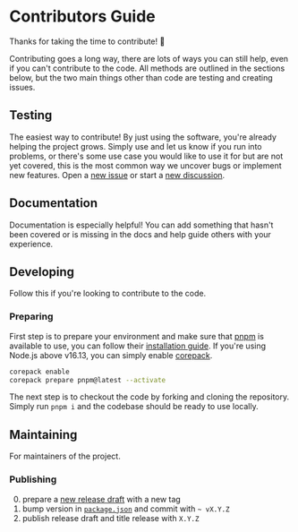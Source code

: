 # Contributors Guide

Thanks for taking the time to contribute! 🎉

Contributing goes a long way, there are lots of ways you can still help, even if you can't contribute to the code. All methods are outlined in the sections below, but the two main things other than code are testing and creating issues.

## Testing

The easiest way to contribute! By just using the software, you're already helping the project grows. Simply use and let us know if you run into problems, or there's some use case you would like to use it for but are not yet covered, this is the most common way we uncover bugs or implement new features. Open a [new issue](https://github.com/alchemauss/mauss/issues/new) or start a [new discussion](https://github.com/alchemauss/mauss/discussions/new).

## Documentation

Documentation is especially helpful! You can add something that hasn't been covered or is missing in the docs and help guide others with your experience.

## Developing

Follow this if you're looking to contribute to the code.

### Preparing

First step is to prepare your environment and make sure that [pnpm](https://pnpm.io/) is available to use, you can follow their [installation guide](https://pnpm.io/installation). If you're using Node.js above v16.13, you can simply enable [corepack](https://nodejs.org/api/corepack.html).

```bash
corepack enable
corepack prepare pnpm@latest --activate
```

The next step is to checkout the code by forking and cloning the repository. Simply run `pnpm i` and the codebase should be ready to use locally.

## Maintaining

For maintainers of the project.

### Publishing

0. prepare a [new release draft](https://github.com/alchemauss/mauss/releases/new) with a new tag
1. bump version in [`package.json`](workspace/mauss/package.json) and commit with `~ vX.Y.Z`
2. publish release draft and title release with `X.Y.Z`
